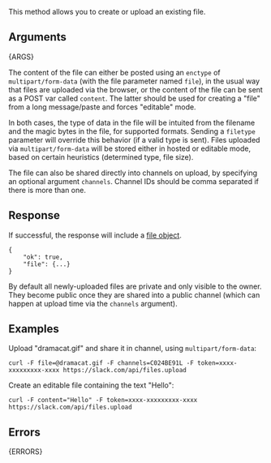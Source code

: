
This method allows you to create or upload an existing file.


## Arguments

{ARGS}


The content of the file can either be posted using an `enctype` of `multipart/form-data` (with the file parameter named `file`), 
in the usual way that files are uploaded via the browser, or the content of the file can be sent as a POST var called `content`.
The latter should be used for creating a "file" from a long message/paste and forces "editable" mode.

In both cases, the type of data in the file will be intuited from the filename and the magic bytes in the file, for supported 
formats. Sending a `filetype` parameter will override this behavior (if a valid type is sent). Files uploaded via 
`multipart/form-data` will be stored either in hosted or editable mode, based on certain heuristics (determined
type, file size).

The file can also be shared directly into channels on upload, by specifying an optional argument `channels`. Channel IDs should
be comma separated if there is more than one.


## Response

If successful, the response will include a [file object](/types/file).

	{
	    "ok": true,
	    "file": {...}
	}

By default all newly-uploaded files are private and only visible to the owner.
They become public once they are shared into a public channel (which can
happen at upload time via the `channels` argument).

## Examples

Upload "dramacat.gif" and share it in channel, using `multipart/form-data`:

	curl -F file=@dramacat.gif -F channels=C024BE91L -F token=xxxx-xxxxxxxxx-xxxx https://slack.com/api/files.upload

Create an editable file containing the text "Hello":

	curl -F content="Hello" -F token=xxxx-xxxxxxxxx-xxxx https://slack.com/api/files.upload


## Errors

{ERRORS}
